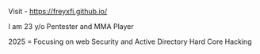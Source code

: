 Visit - https://freyxfi.github.io/

I am 23 y/o Pentester and MMA Player 

2025 = Focusing on web Security and Active Directory Hard Core Hacking 
